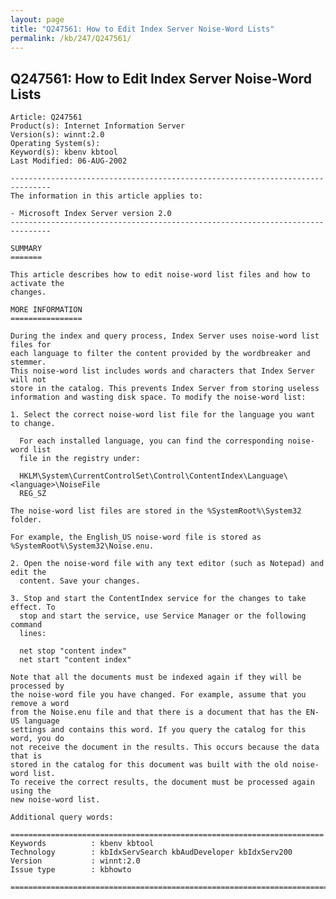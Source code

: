 ```yaml
---
layout: page
title: "Q247561: How to Edit Index Server Noise-Word Lists"
permalink: /kb/247/Q247561/
---
```


## Q247561: How to Edit Index Server Noise-Word Lists

	Article: Q247561
	Product(s): Internet Information Server
	Version(s): winnt:2.0
	Operating System(s): 
	Keyword(s): kbenv kbtool
	Last Modified: 06-AUG-2002
	
	-------------------------------------------------------------------------------
	The information in this article applies to:
	
	- Microsoft Index Server version 2.0 
	-------------------------------------------------------------------------------
	
	SUMMARY
	=======
	
	This article describes how to edit noise-word list files and how to activate the
	changes.
	
	MORE INFORMATION
	================
	
	During the index and query process, Index Server uses noise-word list files for
	each language to filter the content provided by the wordbreaker and stemmer.
	This noise-word list includes words and characters that Index Server will not
	store in the catalog. This prevents Index Server from storing useless
	information and wasting disk space. To modify the noise-word list:
	
	1. Select the correct noise-word list file for the language you want to change.
	
	  For each installed language, you can find the corresponding noise-word list
	  file in the registry under:
	
	  HKLM\System\CurrentControlSet\Control\ContentIndex\Language\<language>\NoiseFile
	  REG_SZ
	
	The noise-word list files are stored in the %SystemRoot%\System32 folder.
	
	For example, the English_US noise-word file is stored as
	%SystemRoot%\System32\Noise.enu.
	
	2. Open the noise-word file with any text editor (such as Notepad) and edit the
	  content. Save your changes.
	
	3. Stop and start the ContentIndex service for the changes to take effect. To
	  stop and start the service, use Service Manager or the following command
	  lines:
	
	  net stop "content index"
	  net start "content index"
	
	Note that all the documents must be indexed again if they will be processed by
	the noise-word file you have changed. For example, assume that you remove a word
	from the Noise.enu file and that there is a document that has the EN-US language
	settings and contains this word. If you query the catalog for this word, you do
	not receive the document in the results. This occurs because the data that is
	stored in the catalog for this document was built with the old noise-word list.
	To receive the correct results, the document must be processed again using the
	new noise-word list.
	
	Additional query words:
	
	======================================================================
	Keywords          : kbenv kbtool 
	Technology        : kbIdxServSearch kbAudDeveloper kbIdxServ200
	Version           : winnt:2.0
	Issue type        : kbhowto
	
	=============================================================================
	
